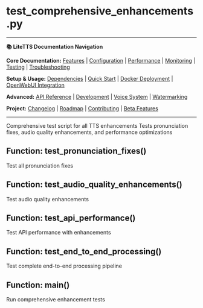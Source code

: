 # test_comprehensive_enhancements.py

---
**📚 LiteTTS Documentation Navigation**

**Core Documentation:** [Features](../../../../../../FEATURES.md) | [Configuration](../../../../../../CONFIGURATION.md) | [Performance](../../../../../../PERFORMANCE.md) | [Monitoring](../../../../../../MONITORING.md) | [Testing](../../../../../../TESTING.md) | [Troubleshooting](../../../../../../TROUBLESHOOTING.md)

**Setup & Usage:** [Dependencies](../../../../../../DEPENDENCIES.md) | [Quick Start](../../../../../../usage/QUICK_START_COMMANDS.md) | [Docker Deployment](../../../../../../usage/DOCKER-DEPLOYMENT.md) | [OpenWebUI Integration](../../../../../../usage/OPENWEBUI-INTEGRATION.md)

**Advanced:** [API Reference](../../../../../API_REFERENCE.md) | [Development](../../../../../../development/README.md) | [Voice System](../../../../../../voices/README.md) | [Watermarking](../../../../../../WATERMARKING.md)

**Project:** [Changelog](../../../../../../CHANGELOG.md) | [Roadmap](../../../../../../ROADMAP.md) | [Contributing](../../../../../../CONTRIBUTIONS.md) | [Beta Features](../../../../../../BETA_FEATURES.md)

---


Comprehensive test script for all TTS enhancements
Tests pronunciation fixes, audio quality enhancements, and performance optimizations


## Function: test_pronunciation_fixes()

Test all pronunciation fixes

## Function: test_audio_quality_enhancements()

Test audio quality enhancements

## Function: test_api_performance()

Test API performance with enhancements

## Function: test_end_to_end_processing()

Test complete end-to-end processing pipeline

## Function: main()

Run comprehensive enhancement tests

